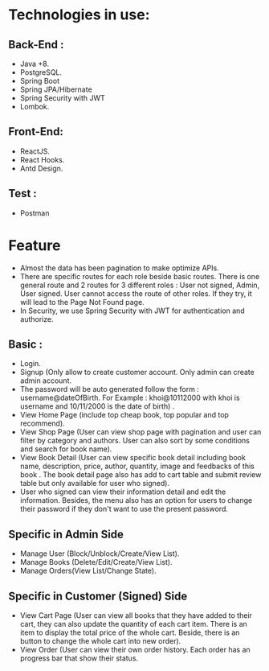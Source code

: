 # Technologies in use:


## Back-End : 
- Java +8.
- PostgreSQL.
- Spring Boot
- Spring JPA/Hibernate
- Spring Security with JWT
- Lombok.
## Front-End:
- ReactJS.
- React Hooks.
- Antd Design.
## Test : 
- Postman



# Feature
- Almost the data has been pagination to make optimize APIs.
- There are specific routes for each role beside basic routes. There is one general route and  2 routes for 3 different roles : User not signed, Admin, User signed.
User cannot access the route of other roles. If they try, it will lead to the Page Not Found page.
- In Security, we use Spring Security with JWT for authentication and authorize. 
## Basic :
- Login.
- Signup (Only allow to create customer account. Only admin can create admin account. 
- The password will be auto generated follow the form : username@dateOfBirth. For Example : khoi@10112000 with khoi is username and 10/11/2000 is the date of birth) .
- View Home Page (include top cheap book, top popular and top recommend).
- View Shop Page (User can view shop page with pagination and user can filter by category and authors. User can also sort by some conditions and search for book name).
- View Book Detail (User can view specific book detail including book name, description, price, author, quantity, image and feedbacks of this book
. The book detail page also has add to cart table and submit review table but only available for user who signed).
- User who signed can view their information detail and edit the information. Besides, the menu also has an option for users to change their password if they don't want to use the present password.

## Specific in Admin Side

- Manage User (Block/Unblock/Create/View List).
- Manage Books (Delete/Edit/Create/View List).
- Manage Orders(View List/Change State).

## Specific in Customer (Signed) Side

- View Cart Page (User can view all books that they have added to their cart, they can also update the quantity of each cart item. 
There is an item to display the total price of the whole cart. Beside, there is an button to change the whole cart into new order).
- View Order (User can view their own order history. Each order has an progress bar that show their status. 

